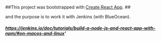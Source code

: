 ##This project was bootstrapped with [Create React App](https://github.com/facebook/create-react-app). ##

and the purpose is to work it with Jenkins (with BlueOcean).
<br>
##### https://jenkins.io/doc/tutorials/build-a-node-js-and-react-app-with-npm/#on-macos-and-linux'